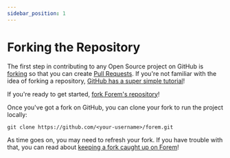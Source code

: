 ```yaml
---
sidebar_position: 1
---
```


# Forking the Repository

The first step in contributing to any Open Source project on GitHub is
[forking][forking] so that you can create [Pull Requests][pull_requests]. If
you're not familiar with the idea of forking a repository, [GitHub has a super
simple tutorial][forking_tutorial]!

If you're ready to get started, [fork Forem's repository][fork_dev]!

Once you've got a fork on GitHub, you can clone your fork to run the project
locally:

```shell
git clone https://github.com/<your-username>/forem.git
```

As time goes on, you may need to refresh your fork. If you have trouble with
that, you can read about [keeping a fork caught up on Forem][refresh_your_fork]!

[forking]: https://help.github.com/en/articles/fork-a-repo
[fork_dev]: https://github.com/forem/forem/fork
[forking_tutorial]: https://guides.github.com/activities/forking/
[pull_requests]: https://help.github.com/en/articles/about-pull-requests
[refresh_your_fork]: https://dev.to/jacobherrington/a-fool-proof-way-to-keep-your-fork-caught-up-in-git-2e2e
